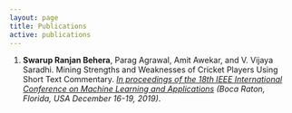 ```yaml
---
layout: page
title: Publications
active: publications
---
```


1. **Swarup Ranjan Behera**, Parag Agrawal, Amit Awekar, and V. Vijaya Saradhi. Mining Strengths and Weaknesses of Cricket Players Using Short Text Commentary. *[In proceedings of the 18th IEEE International Conference on Machine Learning and Applications](https://www.icmla-conference.org/icmla19/) (Boca Raton, Florida, USA December 16-19, 2019)*.
